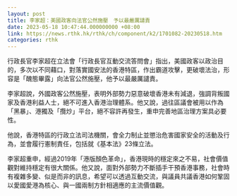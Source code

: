```yaml
---
layout: post
title: 李家超：美國政客向法官公然施壓　予以最嚴厲譴責
date: 2023-05-18 10:47:44.000000000 +08:00
link: https://news.rthk.hk/rthk/ch/component/k2/1701082-20230518.htm
categories: rthk
---
```


行政長官李家超在立法會「行政長官互動交流答問會」指出，美國政客以政治目的，多次以不同藉口，對落實國安法的香港特區，作出霸道攻擊，更破壞法治，形容是「醜態畢露」向法官公然施壓，他予以最嚴厲譴責。

李家超說，外國政客公然施壓，表明外部勢力惡意破壞香港未有減退，強調背叛國家及香港利益人士，絕不可進入香港治理體系。他又說，過往區議會被用以作為「黑暴」、港獨及「攬炒」平台，絕不容許再發生，重申完善地區治理方案具必要性。

他說，香港特區的行政立法司法機關，會全力制止並懲治危害國家安全的活動及行為，並會履行憲制責任，包括就《基本法》23條立法。

李家超重申，經過2019年「港版顏色革命」，香港現時的穩定來之不易，社會價值觀對維持穩定有很大關係。他又說，面對外部勢力不斷插手干預香港事務，社會時有複雜多變、似是而非的訊息，希望可以透過互動交流，與議員共議香港如何鞏固以愛國愛港為核心、與一國兩制方針相適應的主流價值觀。
